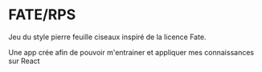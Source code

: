
<h1>FATE/RPS</h1>

Jeu du style pierre feuille ciseaux inspiré de la licence Fate.

Une app crée afin de pouvoir m'entrainer et appliquer mes connaissances sur React

